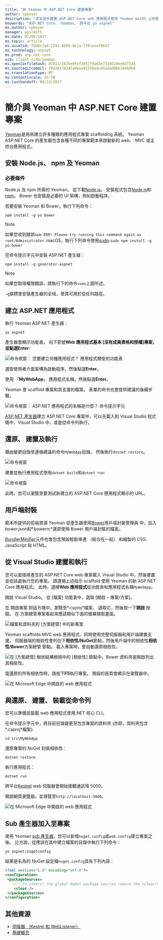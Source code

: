 ```yaml
---
title: "與 Yeoman 中 ASP.NET Core 建置專案"
author: spboyer
description: "本文逐步建置 ASP.NET Core web 應用程式使用 Yeoman macOS 上的產生器。"
keywords: "ASP.NET Core、 Yeoman、 跨平台 yo aspnet"
ms.author: spboyer
manager: wpickett
ms.date: 07/05/2017
ms.topic: article
ms.assetid: fda0c2a8-1743-4505-be1a-7f8ceeef8647
ms.technology: aspnet
ms.prod: asp.net-core
uid: client-side/yeoman
ms.openlocfilehash: d7411c1635e9fef2857f9a03e7310224ee8d7344
ms.sourcegitcommit: 78d28178345a0eea91556e4cd1adad98b1446db8
ms.translationtype: MT
ms.contentlocale: zh-TW
ms.lasthandoff: 09/22/2017
---
```

# <a name="introduction-to-building-projects-with-yeoman-in-aspnet-core"></a>簡介與 Yeoman 中 ASP.NET Core 建置專案

[Yeoman](http://yeoman.io/)是用來建立許多種類的應用程式專案 scaffolding 系統。 Yeoman ASP.NET Core 的產生器包含各種不同的專案範本來啟動新的 web、 MVC 或主控台應用程式。

## <a name="install-nodejs-npm-and-yeoman"></a>安裝 Node.js、 npm 及 Yeoman

### <a name="prerequisites"></a>必要條件

Node.js 及 npm 所需的 Yeoman。 從下載[Node.js](https://nodejs.org/)。 安裝程式包含[Node.js](https://nodejs.org/)和[npm](https://www.npmjs.com/)。 Bower 也安裝是必要的 UI 架構，例如啟動程序。

若要安裝 Yeoman 和 Bower，執行下列命令：

```console
npm install -g yo bower
```

>[!Note]
>如果您收到錯誤`npm ERR! Please try running this command again as root/Administrator.`macOS，執行下列命令使用[sudo](https://developer.apple.com/library/mac/documentation/Darwin/Reference/ManPages/man8/sudo.8.html):`sudo npm install -g yo bower`

在命令提示字元中安裝 ASP.NET 產生器：

```console
npm install -g generator-aspnet
```

> [!NOTE]
> 如果您取得權限錯誤，請執行下的命令`sudo`上面所述。

`–g`旗標會安裝產生器的全域，使其可用於從任何路徑。

## <a name="create-an-aspnet-app"></a>建立 ASP.NET 應用程式

執行 Yeoman ASP.NET 產生器：

```console
yo aspnet
```

產生器會顯示功能表。 向下箭號**Web 應用程式基本 [沒有成員資格和授權]**專案，並點選**Enter**:

![命令視窗： 您要建立何種應用程式？ 應用程式類型的功能表](yeoman/_static/yeoman-yo-aspnet.png)

選取使用者介面架構為啟動程序，然後點選**Enter**。

使用 「**MyWebApp**」 應用程式名稱，然後點選**Enter**。

Yeoman 會 scaffold 專案和其支援的檔案。 表單的命令也會提供建議的後續步驟。

![命令視窗： ASP.NET 應用程式的名稱是什麼？ 命令提示字元](yeoman/_static/yeoman-yo-aspnet-created.png)

[ASP.NET 產生器](https://www.npmjs.com/package/generator-aspnet)建立 ASP.NET Core 專案中，可以先載入到 Visual Studio 程式碼中，Visual Studio 中，或是從命令列執行。

## <a name="restore-build-and-run"></a>還原、 建置及執行

藉由變更目錄至遵循建議的命令`MyWebApp`目錄。 然後執行`dotnet restore`。

![命令視窗](yeoman/_static/dotnet-restore.png)

建置並執行應用程式使用`dotnet build`和`dotnet run`:

![命令視窗](yeoman/_static/dotnet-build-run.png)

此時，您可以瀏覽至要測試新建立的 ASP.NET Core 應用程式顯示的 URL。

## <a name="client-side-packages"></a>用戶端封裝

範本所提供的前端資源 Yeoman 從產生器使用[Bower](xref:client-side/bower)用戶端封裝管理員 中，加入*bower.json*和*.bowerrc*還原使用 Bower 用戶端封裝的檔案。

[BundlerMinifier](xref:client-side/bundling-and-minification)元件也會包含預設輕鬆串連 （結合在一起） 和縮製的 CSS、 JavaScript 和 HTML。

## <a name="building-and-running-from-visual-studio"></a>從 Visual Studio 建置和執行

您可以直接將產生的 ASP.NET Core web 專案載入 Visual Studio 中，然後建置並從該處執行您的專案。 請遵循上述指示 scaffold 使用 Yeoman 的新 ASP.NET Core 應用程式。 此時，選擇**Web 應用程式**從功能表和應用程式名稱`MyWebApp`。

開啟 Visual Studio。 從 [檔案] 功能表中，選取 [開啟 ‣ 專案/方案]。

在 開啟專案 對話方塊中，瀏覽至*.csproj*檔案、 選取它，然後按一下**開啟** 按鈕。 在 方案總管專案看起來應該類似下面的螢幕擷取畫面。

![檔案和資料夾的 [方案總管] 中的新專案](yeoman/_static/yeoman-solution.png)

Yeoman scaffolds MVC web 應用程式，同時使用完整伺服器和用戶端建置支援。 伺服器端的相依性會列在下**相依性/NuGet**節點，然後用戶端中的相依性**相依性/Bower**方案總管 節點。 載入專案時，會自動還原相依性。

![在 [方案總管] 樹狀結構檢視中的 [相依性] 節點中，Bower 資料夾是開啟列出其相依性。](yeoman/_static/yeoman-loading-dependencies.png)

當還原的所有相依性時，請按下**F5**執行專案。 預設的首頁會顯示在瀏覽器中。

![在 Microsoft Edge 中開啟的 web 應用程式](yeoman/_static/yeoman-home-page.png)

## <a name="restoring-building-and-hosting-from-a-command-line"></a>與還原、 建置、 裝載從命令列

您可以準備並裝載 web 應用程式使用.NET 核心 CLI。

在命令提示字元中，將目前目錄變更至包含專案的資料夾 (亦即，資料夾包含*.csproj*檔案):

```console
cd src\MyWebApp
```

還原專案的 NuGet 封裝相依性：

```console
dotnet restore
```

執行應用程式：

```console
dotnet run
```

跨平台[Kestrel](xref:fundamentals/servers/kestrel) web 伺服器會開始接聽通訊埠 5000。

開啟網頁瀏覽器，並導覽至`http://localhost:5000`。

![在 Microsoft Edge 中開啟的 web 應用程式](yeoman/_static/yeoman-home-page_5000.png)

## <a name="adding-to-your-project-with-sub-generators"></a>Sub 產生器加入至專案

使用 Yeoman [sub 產生器](https://github.com/omnisharp/generator-aspnet)，您可以新增`nuget.config`或`web.config`建立專案之後。 比方說，從應該在其中建立檔案的目錄中執行下列命令：

```console
yo aspnet:nugetconfig
```

結果是名為的 NuGet 設定檔`nuget.config`具有下列內容：

```xml
<?xml version="1.0" encoding="utf-8"?>
<configuration>
 <packageSources>
    <!--To inherit the global NuGet package sources remove the <clear/> line below -->
    <clear />
 </packageSources>
</configuration>
```

## <a name="additional-resources"></a>其他資源

* [伺服器 （Kestrel 和 WebListener）](xref:fundamentals/servers/index)
* [基礎概念](xref:fundamentals/index)
